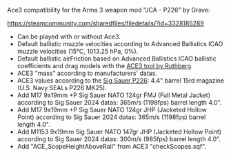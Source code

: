 Ace3 compatibility for the Arma 3 weapon mod "JCA - P226" by Grave:

https://steamcommunity.com/sharedfiles/filedetails/?id=3328185289

- Can be played with or without Ace3.
- Default ballistic muzzle velocities according to Advanced Ballistics ICAO muzzle velocities (15°C, 1013.25 hPa, 0%).
- Default ballistic airFriction based on Advanced Ballistics ICAO ballistic coefficients and drag models with the [ACE3 tool by Ruthberg](https://github.com/acemod/ACE3/blob/master/tools/generate_airfriction_config.py).
- ACE3 "mass" according to manufacturers' datas.
- ACE3 values according to the [Sig Sauer P226](https://www.sigsauer.com/p226-mk25-full-size.html): 4.4" barrel 15rd magazine (U.S. Navy SEALs P226 MK25).
- Add M17 9x19mm +P Sig Sauer NATO 124gr FMJ (Full Metal Jacket) according to Sig Sauer 2024 datas: 365m/s (1198fps) barrel length 4.0".
- Add M17 9x19mm +P Sig Sauer NATO 124gr JHP (Jacketed Hollow Point) according to Sig Sauer 2024 datas: 365m/s (1198fps) barrel length 4.0".
- Add M1153 9x19mm Sig Sauer NATO 147gr JHP (Jacketed Hollow Point) according to Sig Sauer 2024 datas: 300m/s (985fps) barrel length 4.0".
- Add "ACE_ScopeHeightAboveRail" from ACE3 "checkScopes.sqf".
